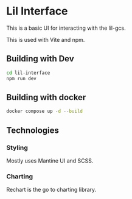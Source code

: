 # Lil Interface

This is a basic UI for interacting with the lil-gcs.

This is used with Vite and npm.

## Building with Dev

```bash
cd lil-interface
npm run dev
```

## Building with docker

```bash
docker compose up -d --build
```

## Technologies

### Styling

Mostly uses Mantine UI and SCSS.

### Charting

Rechart is the go to charting library.